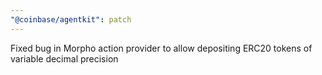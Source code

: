 ```yaml
---
"@coinbase/agentkit": patch
---
```


Fixed bug in Morpho action provider to allow depositing ERC20 tokens of variable decimal precision
